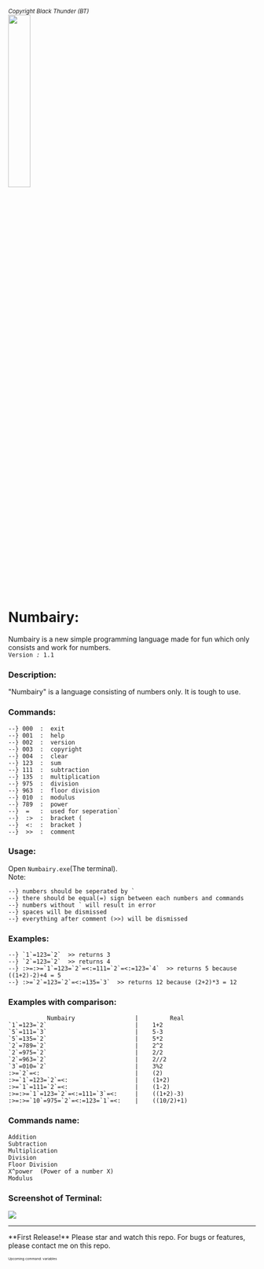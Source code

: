 <sup>_Copyright Black Thunder (BT)_</sup>  
<img src="https://imgur.com/GwcvM5n.png" width="30%" height="30%" />

# Numbairy:
Numbairy is a new simple programming language made for fun which only consists and work for numbers.  
`Version `_`:`_` 1.1`
### Description:
   "Numbairy" is a language consisting of numbers only. It is tough to use.
### Commands:

    --} 000  :  exit
    --} 001  :  help
    --} 002  :  version
    --} 003  :  copyright
    --} 004  :  clear
    --} 123  :  sum
    --} 111  :  subtraction
    --} 135  :  multiplication
    --} 975  :  division
    --} 963  :  floor division
    --} 010  :  modulus
    --} 789  :  power
    --}  =   :  used for seperation`
    --}  :>  :  bracket (
    --}  <:  :  bracket )
    --}  >>  :  comment

### Usage:

Open `Numbairy.exe`(The terminal).  
Note:  

    --} numbers should be seperated by `
    --} there should be equal(=) sign between each numbers and commands
    --} numbers without ` will result in error
    --} spaces will be dismissed
    --} everything after comment (>>) will be dismissed

### Examples:

    --} `1`=123=`2`  >> returns 3
    --} `2`=123=`2`  >> returns 4
    --} :>=:>=`1`=123=`2`=<:=111=`2`=<:=123=`4`  >> returns 5 because ((1+2)-2)+4 = 5
    --} :>=`2`=123=`2`=<:=135=`3`  >> returns 12 because (2+2)*3 = 12

### Examples with comparison:  

               Numbairy                 |         Real
    `1`=123=`2`                         |    1+2
    `5`=111=`3`                         |    5-3
    `5`=135=`2`                         |    5*2
    `2`=789=`2`                         |    2^2
    `2`=975=`2`                         |    2/2
    `2`=963=`2`                         |    2//2
    `3`=010=`2`                         |    3%2
    :>=`2`=<:                           |    (2)
    :>=`1`=123=`2`=<:                   |    (1+2)
    :>=`1`=111=`2`=<:                   |    (1-2)
    :>=:>=`1`=123=`2`=<:=111=`3`=<:     |    ((1+2)-3)
    :>=:>=`10`=975=`2`=<:=123=`1`=<:    |    ((10/2)+1)


### Commands name:

    Addition
    Subtraction
    Multiplication
    Division
    Floor Division
    X^power  (Power of a number X)
    Modulus

### Screenshot of Terminal:  

<img src="https://imgur.com/VFK9UkS.png" />

<hr>  
**First Release!**  
Please star and watch this repo.  
For bugs or features, please contact me on this repo.  



<sup><sup><sup><sup>Upcoming command: variables</sup></sup></sup></sup>
